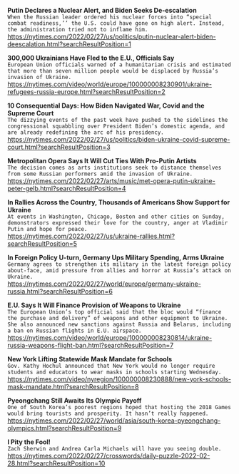 **Putin Declares a Nuclear Alert, and Biden Seeks De-escalation**\
`When the Russian leader ordered his nuclear forces into “special combat readiness,’’ the U.S. could have gone on high alert. Instead, the administration tried not to inflame him.`\
https://nytimes.com/2022/02/27/us/politics/putin-nuclear-alert-biden-deescalation.html?searchResultPosition=1

**300,000 Ukrainians Have Fled to the E.U., Officials Say**\
`European Union officials warned of a humanitarian crisis and estimated that more than seven million people would be displaced by Russia’s invasion of Ukraine.`\
https://nytimes.com/video/world/europe/100000008230901/ukraine-refugees-russia-europe.html?searchResultPosition=2

**10 Consequential Days: How Biden Navigated War, Covid and the Supreme Court**\
`The dizzying events of the past week have pushed to the sidelines the congressional squabbling over President Biden’s domestic agenda, and are already redefining the arc of his presidency.`\
https://nytimes.com/2022/02/27/us/politics/biden-ukraine-covid-supreme-court.html?searchResultPosition=3

**Metropolitan Opera Says It Will Cut Ties With Pro-Putin Artists**\
`The decision comes as arts institutions seek to distance themselves from some Russian performers amid the invasion of Ukraine.`\
https://nytimes.com/2022/02/27/arts/music/met-opera-putin-ukraine-peter-gelb.html?searchResultPosition=4

**In Rallies Across the Country, Thousands of Americans Show Support for Ukraine**\
`At events in Washington, Chicago, Boston and other cities on Sunday, demonstrators expressed their love for the country, anger at Vladimir Putin and hope for peace.`\
https://nytimes.com/2022/02/27/us/ukraine-rallies.html?searchResultPosition=5

**In Foreign Policy U-turn, Germany Ups Military Spending, Arms Ukraine**\
`Germany agrees to strengthen its military in the latest foreign policy about-face, amid pressure from allies and horror at Russia’s attack on Ukraine.`\
https://nytimes.com/2022/02/27/world/europe/germany-ukraine-russia.html?searchResultPosition=6

**E.U. Says It Will Finance Provision of Weapons to Ukraine**\
`The European Union’s top official said that the bloc would “finance the purchase and delivery” of weapons and other equipment to Ukraine. She also announced new sanctions against Russia and Belarus, including a ban on Russian flights in E.U. airspace.`\
https://nytimes.com/video/world/europe/100000008230814/ukraine-russia-weapons-flight-ban.html?searchResultPosition=7

**New York Lifting Statewide Mask Mandate for Schools**\
`Gov. Kathy Hochul announced that New York would no longer require students and educators to wear masks in schools starting Wednesday.`\
https://nytimes.com/video/nyregion/100000008230888/new-york-schools-mask-mandate.html?searchResultPosition=8

**Pyeongchang Still Awaits Its Olympic Payoff**\
`One of South Korea’s poorest regions hoped that hosting the 2018 Games would bring tourists and prosperity. It hasn’t really happened.`\
https://nytimes.com/2022/02/27/world/asia/south-korea-pyeongchang-olympics.html?searchResultPosition=9

**I Pity the Fool!**\
`Zach Sherwin and Andrea Carla Michaels will have you seeing double.`\
https://nytimes.com/2022/02/27/crosswords/daily-puzzle-2022-02-28.html?searchResultPosition=10


